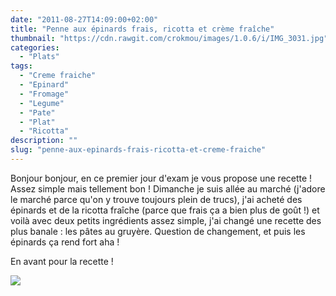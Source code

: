```yaml
---
date: "2011-08-27T14:09:00+02:00"
title: "Penne aux épinards frais, ricotta et crème fraîche"
thumbnail: "https://cdn.rawgit.com/crokmou/images/1.0.6/i/IMG_3031.jpg"
categories:
  - "Plats"
tags:
  - "Creme fraiche"
  - "Epinard"
  - "Fromage"
  - "Legume"
  - "Pate"
  - "Plat"
  - "Ricotta"
description: ""
slug: "penne-aux-epinards-frais-ricotta-et-creme-fraiche"
---
```


Bonjour bonjour, en ce premier jour d'exam je vous propose une recette ! Assez simple mais tellement bon ! Dimanche je suis allée au marché (j'adore le marché parce qu'on y trouve toujours plein de trucs), j'ai acheté des épinards et de la ricotta fraîche (parce que frais ça a bien plus de goût !) et voilà avec deux petits ingrédients assez simple, j'ai changé une recette des plus banale : les pâtes au gruyère. Question de changement, et puis les épinards ça rend fort aha !

En avant pour la recette !

[![](http://4.bp.blogspot.com/-pGqSxN938MY/Tqmk2hOH4fI/AAAAAAAABBc/_fzkW3Zkoig/s1600/Penne+ricotta+epinards.jpg)](http://4.bp.blogspot.com/-pGqSxN938MY/Tqmk2hOH4fI/AAAAAAAABBc/_fzkW3Zkoig/s1600/Penne+ricotta+epinards.jpg)

